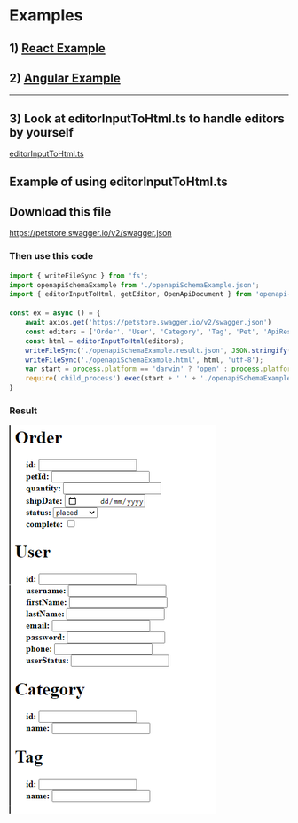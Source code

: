 
# Examples

## 1) [React Example](./examples/react-example)

## 2) [Angular Example](./examples/anguler-example)

---

## 3) Look at editorInputToHtml.ts to handle editors by yourself

[editorInputToHtml.ts](src/converters/editorInputToHtml.ts)

## Example of using editorInputToHtml.ts

## Download this file

https://petstore.swagger.io/v2/swagger.json

### Then use this code

```js
import { writeFileSync } from 'fs';
import openapiSchemaExample from './openapiSchemaExample.json';
import { editorInputToHtml, getEditor, OpenApiDocument } from 'openapi-toolkit';

const ex = async () = {
    await axios.get('https://petstore.swagger.io/v2/swagger.json')
    const editors = ['Order', 'User', 'Category', 'Tag', 'Pet', 'ApiResponse'].map(tabName => getEditor((openapiSchemaExample as any) as OpenApiDocument, tabName));
    const html = editorInputToHtml(editors);
    writeFileSync('./openapiSchemaExample.result.json', JSON.stringify(editors, undefined, 4), 'utf-8');
    writeFileSync('./openapiSchemaExample.html', html, 'utf-8');
    var start = process.platform == 'darwin' ? 'open' : process.platform == 'win32' ? 'start' : 'xdg-open';
    require('child_process').exec(start + ' ' + './openapiSchemaExample.html');
}

```

### Result

![Example](https://github.com/barnuri/openapi-toolkit/blob/master/ex.png?raw=true)
